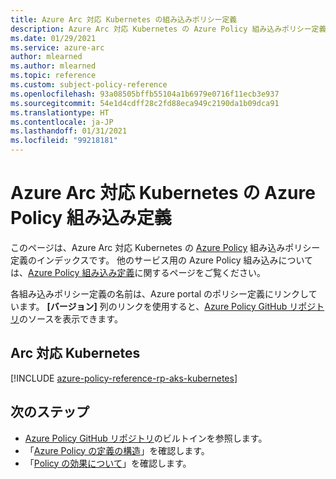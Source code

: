 ```yaml
---
title: Azure Arc 対応 Kubernetes の組み込みポリシー定義
description: Azure Arc 対応 Kubernetes の Azure Policy 組み込みポリシー定義を一覧表示します。 これらの組み込みポリシー定義は、Azure リソースを管理するための一般的な方法を示します。
ms.date: 01/29/2021
ms.service: azure-arc
author: mlearned
ms.author: mlearned
ms.topic: reference
ms.custom: subject-policy-reference
ms.openlocfilehash: 93a08505bffb55104a1b6979e0716f11ecb3e937
ms.sourcegitcommit: 54e1d4cdff28c2fd88eca949c2190da1b09dca91
ms.translationtype: HT
ms.contentlocale: ja-JP
ms.lasthandoff: 01/31/2021
ms.locfileid: "99218181"
---
```

# <a name="azure-policy-built-in-definitions-for-azure-arc-enabled-kubernetes"></a>Azure Arc 対応 Kubernetes の Azure Policy 組み込み定義

このページは、Azure Arc 対応 Kubernetes の [Azure Policy](../../governance/policy/overview.md) 組み込みポリシー定義のインデックスです。 他のサービス用の Azure Policy 組み込みについては、[Azure Policy 組み込み定義](../../governance/policy/samples/built-in-policies.md)に関するページをご覧ください。

各組み込みポリシー定義の名前は、Azure portal のポリシー定義にリンクしています。 **[バージョン]** 列のリンクを使用すると、[Azure Policy GitHub リポジトリ](https://github.com/Azure/azure-policy)のソースを表示できます。

## <a name="arc-enabled-kubernetes"></a>Arc 対応 Kubernetes

[!INCLUDE [azure-policy-reference-rp-aks-kubernetes](../../../includes/policy/reference/byrp/microsoft.kubernetes.md)]

## <a name="next-steps"></a>次のステップ

- [Azure Policy GitHub リポジトリ](https://github.com/Azure/azure-policy)のビルトインを参照します。
- 「[Azure Policy の定義の構造](../../governance/policy/concepts/definition-structure.md)」を確認します。
- 「[Policy の効果について](../../governance/policy/concepts/effects.md)」を確認します。

